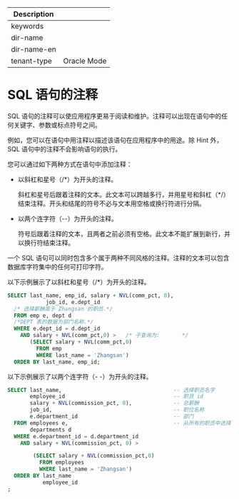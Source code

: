 | Description   |                 |
|---------------|-----------------|
| keywords      |                 |
| dir-name      |                 |
| dir-name-en   |                 |
| tenant-type   | Oracle Mode     |

# SQL 语句的注释

SQL 语句的注释可以使应用程序更易于阅读和维护。注释可以出现在语句中的任何关键字、参数或标点符号之间。

例如，您可以在语句中用注释以描述该语句在应用程序中的用途。除 Hint 外，SQL 语句中的注释不会影响语句的执行。

您可以通过如下两种方式在语句中添加注释：

* 以斜杠和星号（/\*）为开头的注释。

  斜杠和星号后跟着注释的文本。此文本可以跨越多行，并用星号和斜杠（\*/）结束注释。开头和结尾的符号不必与文本用空格或换行符进行分隔。

* 以两个连字符（--）为开头的注释。

  符号后跟着注释的文本，且两者之前必须有空格。此文本不能扩展到新行，并以换行符结束注释。

一个 SQL 语句可以同时包含多个属于两种不同风格的注释。注释的文本可以包含数据库字符集中的任何可打印字符。

以下示例展示了以斜杠和星号（/\*）为开头的注释。

```sql
SELECT last_name, emp_id, salary + NVL(comm_pct, 0),
            job_id, e.dept_id
  /* 选择薪酬高于 Zhangsan 的职员.*/
  FROM emp e, dept d
  /*DEPT 表的数据为部门名称.*/
  WHERE e.dept_id = d.dept_id
    AND salary + NVL(comm_pct,0) >   /* 子查询为:       */
       (SELECT salary + NVL(comm_pct,0)
         FROM emp
         WHERE last_name = 'Zhangsan')
  ORDER BY last_name, emp_id;
```



以下示例展示了以两个连字符（- -）为开头的注释。

```sql
SELECT last_name,                                   -- 选择职员名字
       employee_id                                  -- 职员 id
       salary + NVL(commission_pct, 0),             -- 总薪酬
       job_id,                                      -- 职位名称
       e.department_id                              -- 部门
  FROM employees e,                                 -- 从所有的职员中选择
       departments d
  WHERE e.department_id = d.department_id
    AND salary + NVL(commission_pct, 0) >          

        (SELECT salary + NVL(commission_pct,0)      
          FROM employees
          WHERE last_name = 'Zhangsan')            
  ORDER BY last_name                                
           employee_id                              
;
```
